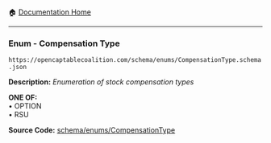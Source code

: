 :house: [Documentation Home](/README.md)

---

### Enum - Compensation Type

`https://opencaptablecoalition.com/schema/enums/CompensationType.schema.json`

**Description:** _Enumeration of stock compensation types_

**ONE OF:**</br>&bull; OPTION </br>&bull; RSU

**Source Code:** [schema/enums/CompensationType](/schema/enums/CompensationType.schema.json)
